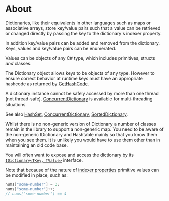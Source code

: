 # About

Dictionaries, like their equivalents in other languages such as maps or associative arrays, store key/value pairs such that a value can be retrieved or changed directly by passing the key to the dictionary's indexer property.

In addition key/value pairs can be added and removed from the dictionary. Keys, values and key/value pairs can be enumerated.

Values can be objects of any C# type, which includes primitives, structs _and_ classes.

The Dictionary object allows keys to be objects of any type. However to ensure correct behavior at runtime keys must have an appropriate hashcode as returned by [GetHashCode][gethashcode].

A dictionary instance cannot be safely accessed by more than one thread (not thread-safe). [ConcurrentDictionary][concurrent-dictionary] is available for multi-threading situations.

See also [HashSet][hashset], [ConcurrentDictionary][concurrent-dictionary], [SortedDictionary][sorted-dictionary].

Whilst there is no non-generic version of Dictionary a number of classes remain in the library to support a non-generic map. You need to be aware of the non-generic IDictionary and Hashtable mainly so that you know them when you see them. It is unlikely you would have to use them other than in maintaining an old code base.

You will often want to expose and access the dictionary by its [`IDictionary<TKey, TValue>`][idictionary] interface.

Note that because of the nature of [indexer properties][indexer-properties] primitive values can be modified in place, such as:

```csharp
nums["some-number"] = 3;
nums["some-number"]++;
// nums["some-number"] == 4

```

[concurrent-dictionary]: https://docs.microsoft.com/en-gb/dotnet/api/system.collections.concurrent.concurrentdictionary-2?view=netcore-3.1
[hashset]: https://docs.microsoft.com/en-gb/dotnet/api/system.collections.generic.hashset-1?view=netcore-3.1
[gethashcode]: https://docs.microsoft.com/en-us/dotnet/api/system.object.gethashcode?view=netcore-3.1
[sorted-dictionary]: https://docs.microsoft.com/en-us/dotnet/api/system.collections.generic.sorteddictionary-2?view=netcore-3.1
[idictionary]: https://docs.microsoft.com/en-us/dotnet/api/system.collections.generic.idictionary-2?view=netcore-3.1
[indexer-properties]: https://docs.microsoft.com/en-us/dotnet/csharp/programming-guide/indexers/
